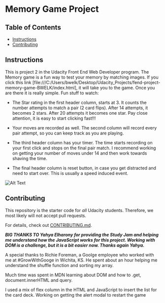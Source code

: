 # Memory Game Project

## Table of Contents

* [Instructions](#instructions)
* [Contributing](#contributing)

## Instructions

This is project 2 in the Udacity Front End Web Developer program. The Memory game is a fun way to test your memory by matching images. If you click this link [file:///C:/Users/bwelk/Desktop/Udacity_Projects/fend-project-memory-game-BWELK/index.html], it will take you to the game. Once you are there it is really simple.
Fun stuff to watch:
- The Star rating in the first header column, starts at 3. It counts the number attempts to match a pair (2 card flips). After 14 attempts, it becomes 2 stars. After 20 attempts it becomes one star. Pay close attention, it is easy to start clicking fast!!!

- Your moves are recorded as well. The second column will record every pair attempt, so you can keep track as you are playing.

- The third header column has your timer. The time starts recording on your first click and stops on the final pair match. I recommend working on getting your number of moves under 14 and then work towards shaving the time.

- The final header column is reset button, in case you get distracted and need to start over. This is usually a speed induced event.

 ![Alt Text](https://s.yimg.com/ny/api/res/1.2/DLBfN5cUNe0Yg6kum4XEGQ--/YXBwaWQ9aGlnaGxhbmRlcjtzbT0xO3c9ODAw/http://media.zenfs.com/en-US/homerun/cnet.cbs.com/270adfc46edab01e0e2fc453ac2598f8) 


## Contributing

This repository is the starter code for _all_ Udacity students. Therefore, we most likely will not accept pull requests.

For details, check out [CONTRIBUTING.md](CONTRIBUTING.md).


***BIG THANKS TO Yahya Elharony for providing the Study Jam and helping me understand how the JavaScript works for this project. Working with DOM is a challenge, but it is a bit easier now. Thanks again Yahya.***

A special thanks to Richie Foreman, a Goolge employee who worked with me at #GrowWithGooge in Wichita, KS. He spent about an hour helping me understand the shuffle function and sorting my array.

Much time was spent in MDN learning about DOM and how to .get, document.innerHTML and query.

I used a mix of flex column in the HTML and JavaScript to insert the list for the card deck. Working on getting the alert modal to restart the game
